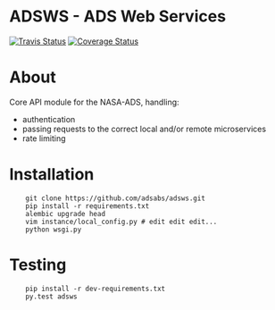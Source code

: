 
ADSWS - ADS Web Services
========================


[![Travis Status](https://travis-ci.org/adsabs/adsws.png?branch=master)](https://travis-ci.org/adsabs/adsws)
[![Coverage Status](https://img.shields.io/coveralls/adsabs/adsws.svg)](https://coveralls.io/r/adsabs/adsws)



About
=====
Core API module for the NASA-ADS, handling:
 - authentication
 - passing requests to the correct local and/or remote microservices
 - rate limiting


Installation
============

```
    git clone https://github.com/adsabs/adsws.git
    pip install -r requirements.txt 
    alembic upgrade head
    vim instance/local_config.py # edit edit edit...
    python wsgi.py
```        

Testing
=======

```
    pip install -r dev-requirements.txt
    py.test adsws
```
